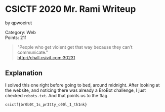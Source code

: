 # CSICTF 2020 Mr. Rami Writeup
by qpwoeirut

Category: Web<br>
Points: 211

> "People who get violent get that way because they can’t communicate."<br>
> http://chall.csivit.com:30231

## Explanation
I solved this one right before going to bed, around midnight.
After looking at the website, and noticing there was already a BroBot challenge, I just checked `robots.txt`.
And that points us to the flag.

`csictf{br0b0t_1s_pr3tty_c00l_1_th1nk}`